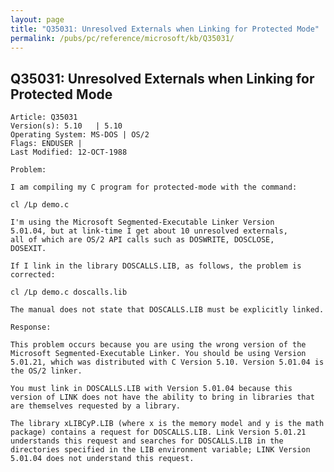 ```yaml
---
layout: page
title: "Q35031: Unresolved Externals when Linking for Protected Mode"
permalink: /pubs/pc/reference/microsoft/kb/Q35031/
---
```


## Q35031: Unresolved Externals when Linking for Protected Mode

	Article: Q35031
	Version(s): 5.10   | 5.10
	Operating System: MS-DOS | OS/2
	Flags: ENDUSER |
	Last Modified: 12-OCT-1988
	
	Problem:
	
	I am compiling my C program for protected-mode with the command:
	
	cl /Lp demo.c
	
	I'm using the Microsoft Segmented-Executable Linker Version
	5.01.04, but at link-time I get about 10 unresolved externals,
	all of which are OS/2 API calls such as DOSWRITE, DOSCLOSE,
	DOSEXIT.
	
	If I link in the library DOSCALLS.LIB, as follows, the problem is
	corrected:
	
	cl /Lp demo.c doscalls.lib
	
	The manual does not state that DOSCALLS.LIB must be explicitly linked.
	
	Response:
	
	This problem occurs because you are using the wrong version of the
	Microsoft Segmented-Executable Linker. You should be using Version
	5.01.21, which was distributed with C Version 5.10. Version 5.01.04 is
	the OS/2 linker.
	
	You must link in DOSCALLS.LIB with Version 5.01.04 because this
	version of LINK does not have the ability to bring in libraries that
	are themselves requested by a library.
	
	The library xLIBCyP.LIB (where x is the memory model and y is the math
	package) contains a request for DOSCALLS.LIB. Link Version 5.01.21
	understands this request and searches for DOSCALLS.LIB in the
	directories specified in the LIB environment variable; LINK Version
	5.01.04 does not understand this request.

